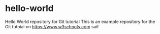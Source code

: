 # hello-world
Hello World repository for Git tutorial
This is an example repository for the Git tutoial on https://www.w3schools.com
saif 
